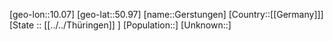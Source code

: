 ﻿---
location: [50.97,10.07]
type: City
tags:
- geo/City


SpocWebEntityId: 30438
isDeleted: false
confidential: public

---
[geo-lon::10.07]
[geo-lat::50.97]
[name::Gerstungen]
[Country::[[Germany]]]
[State :: [[../../Thüringen]] ]
[Population::]
[Unknown::]

